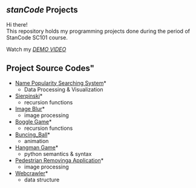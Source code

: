 ## *stanCode* Projects
Hi there! \
This repository holds my programming projects done during the period of StanCode SC101 course.

Watch my *[DEMO VIDEO](https://drive.google.com/drive/folders/1Gi3bn9qPW_gR0ISyGzVPLd5Bztdvd7rF?fbclid=IwAR36BW3v_bHn-Idsh-0_ROSWLwrXOzoervZId25OOzH2LX4b6FCGDfULdDg)*
## Project Source Codes"
* [Name Popularity Searching System](https://github.com/DanaYiHsuanLee/StanCodeProjects/blob/main/StanCodeProjects/Data%20processing%20%26%20visualization/Dana.babygraphics.py)*
  * Data Processing & Visualization
* [Sierpinski](https://github.com/DanaYiHsuanLee/StanCodeProjects/blob/main/StanCodeProjects/Sierpinski/Dana.sierpinski.py)*
  * recursion functions
* [Image Blur](https://github.com/DanaYiHsuanLee/StanCodeProjects/blob/main/StanCodeProjects/blur_photo/Dana.blur.py)*
  * image processing
* [Boggle Game](https://github.com/DanaYiHsuanLee/StanCodeProjects/blob/main/StanCodeProjects/boggle_game/Dana.boggle.py)*
  * recursion functions
* [Buncing_Ball](https://github.com/DanaYiHsuanLee/StanCodeProjects/blob/main/StanCodeProjects/bouncing_ball/Dana.bouncing_ball%20.py)*
  * animation
* [Hangman Game](https://github.com/DanaYiHsuanLee/StanCodeProjects/blob/main/StanCodeProjects/hangman_game/Dana.hangman.py)*
  * python semantics & syntax
* [Pedestrian Removinga Application](https://github.com/DanaYiHsuanLee/StanCodeProjects/blob/main/StanCodeProjects/my_photoshop/stanCodoshop.py)*
  * image processing
* [Webcrawler](https://github.com/DanaYiHsuanLee/StanCodeProjects/blob/main/StanCodeProjects/webcrawler/Dana.webcrawler.py)*
  * data structure
